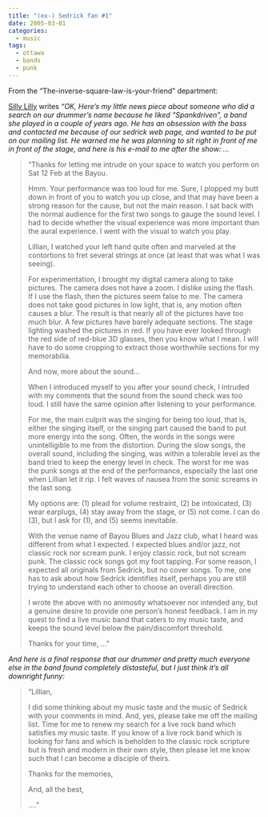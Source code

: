 ```yaml
---
title: "(ex-) Sedrick fan #1"
date: 2005-03-01
categories:
  - music
tags:
  - ottawa
  - bands
  - punk
---
```


From the “The-inverse-square-law-is-your-friend” department:

[Silly Lilly](https://www.youtube.com/@therealsedrick6339/) writes _“OK, Here’s my little news piece about someone who did a search on our drummer’s name because he liked “Spankdriven”, a band she played in a couple of years ago. He has an obsession with the bass and contacted me because of our sedrick web page, and wanted to be put on our mailing list. He warned me he was planning to sit right in front of me in front of the stage, and here is his e-mail to me after the show: ..._

> “Thanks for letting me intrude on your space to watch you perform on Sat 12 Feb at the Bayou.
>
>Hmm. Your performance was too loud for me. Sure, I plopped my butt down in front of you to watch you up close, and that may have been a strong reason for the cause, but not the main reason. I sat back with the normal audience for the first two songs to gauge the sound level. I had to decide whether the visual experience was more important than the aural experience. I went with the visual to watch you play.
>
>Lillian, I watched your left hand quite often and marveled at the contortions to fret several strings at once (at least that was what I was seeing).
>
>For experimentation, I brought my digital camera along to take pictures. The camera does not have a zoom. I dislike using the flash. If I use the flash, then the pictures seem false to me. The camera does not take good pictures in low light, that is, any motion often causes a blur. The result is that nearly all of the pictures have too much blur. A few pictures have barely adequate sections. The stage lighting washed the pictures in red. If you have ever looked through the red side of red-blue 3D glasses, then you know what I mean. I will have to do some cropping to extract those worthwhile sections for my memorabilia.
>
>And now, more about the sound...
>
>When I introduced myself to you after your sound check, I intruded with my comments that the sound from the sound check was too loud. I still have the same opinion after listening to your performance.
>
>For me, the main culprit was the singing for being too loud, that is, either the singing itself, or the singing part caused the band to put more energy into the song. Often, the words in the songs were unintelligible to me from the distortion. During the slow songs, the overall sound, including the singing, was within a tolerable level as the band tried to keep the energy level in check. The worst for me was the punk songs at the end of the performance, especially the last one when Lillian let it rip. I felt waves of nausea from the sonic screams in the last song.
>
>My options are: (1) plead for volume restraint, (2) be intoxicated, (3) wear earplugs, (4) stay away from the stage, or (5) not come. I can do (3), but I ask for (1), and (5) seems inevitable.
>
>With the venue name of Bayou Blues and Jazz club, what I heard was different from what I expected. I expected blues and/or jazz, not classic rock nor scream punk. I enjoy classic rock, but not scream punk. The classic rock songs got my foot tapping. For some reason, I expected all originals from Sedrick, but no cover songs. To me, one has to ask about how Sedrick identifies itself, perhaps you are still trying to understand each other to choose an overall direction.
>
>I wrote the above with no animosity whatsoever nor intended any, but a genuine desire to provide one person’s honest feedback. I am in my quest to find a live music band that caters to my music taste, and keeps the sound level below the pain/discomfort threshold.
>
>Thanks for your time, ...”

*And here is a final response that our drummer and pretty much everyone else in the band found completely distasteful, but I just think it’s all downright funny:*

>“Lillian,
>
>I did some thinking about my music taste and the music of Sedrick with your comments in mind. And, yes, please take me off the mailing list. Time for me to renew my search for a live rock band which satisfies my music taste. If you know of a live rock band which is looking for fans and which is beholden to the classic rock scripture but is fresh and modern in their own style, then please let me know such that I can become a disciple of theirs.
>
>Thanks for the memories,
>
>And, all the best,
>
>....”